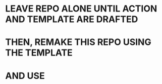 
# LEAVE REPO ALONE UNTIL ACTION AND TEMPLATE ARE DRAFTED

# THEN, REMAKE THIS REPO USING THE TEMPLATE

# AND USE

